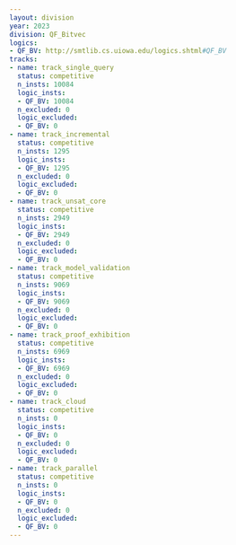 ```yaml
---
layout: division
year: 2023
division: QF_Bitvec
logics: 
- QF_BV: http://smtlib.cs.uiowa.edu/logics.shtml#QF_BV
tracks:
- name: track_single_query
  status: competitive
  n_insts: 10084
  logic_insts:
  - QF_BV: 10084
  n_excluded: 0
  logic_excluded:
  - QF_BV: 0
- name: track_incremental
  status: competitive
  n_insts: 1295
  logic_insts:
  - QF_BV: 1295
  n_excluded: 0
  logic_excluded:
  - QF_BV: 0
- name: track_unsat_core
  status: competitive
  n_insts: 2949
  logic_insts:
  - QF_BV: 2949
  n_excluded: 0
  logic_excluded:
  - QF_BV: 0
- name: track_model_validation
  status: competitive
  n_insts: 9069
  logic_insts:
  - QF_BV: 9069
  n_excluded: 0
  logic_excluded:
  - QF_BV: 0
- name: track_proof_exhibition
  status: competitive
  n_insts: 6969
  logic_insts:
  - QF_BV: 6969
  n_excluded: 0
  logic_excluded:
  - QF_BV: 0
- name: track_cloud
  status: competitive
  n_insts: 0
  logic_insts:
  - QF_BV: 0
  n_excluded: 0
  logic_excluded:
  - QF_BV: 0
- name: track_parallel
  status: competitive
  n_insts: 0
  logic_insts:
  - QF_BV: 0
  n_excluded: 0
  logic_excluded:
  - QF_BV: 0
---
```


